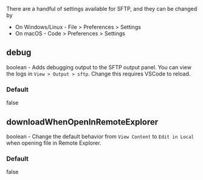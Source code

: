 There are a handful of settings available for SFTP, and they can be changed by

* On Windows/Linux - File > Preferences > Settings
* On macOS - Code > Preferences > Settings


## debug
boolean - Adds debugging output to the SFTP output panel. You can view the logs in `View > Output > sftp`. Change this requires VSCode to reload.

### Default
false

## downloadWhenOpenInRemoteExplorer
boolean - Change the default behavior from `View Content` to `Edit in Local` when opening file in Remote Explorer.

### Default
false